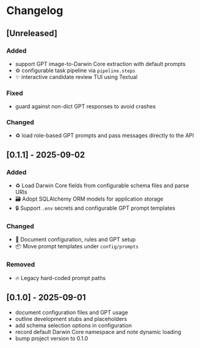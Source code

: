 # Changelog

## [Unreleased]

### Added
- support GPT image-to-Darwin Core extraction with default prompts
- :gear: configurable task pipeline via `pipeline.steps`
- :sparkles: interactive candidate review TUI using Textual

### Fixed
- guard against non-dict GPT responses to avoid crashes

### Changed
- :recycle: load role-based GPT prompts and pass messages directly to the API

## [0.1.1] - 2025-09-02

### Added
- :recycle: Load Darwin Core fields from configurable schema files and parse URIs
- :card_file_box: Adopt SQLAlchemy ORM models for application storage
- :lock: Support `.env` secrets and configurable GPT prompt templates

### Changed
- :memo: Document configuration, rules and GPT setup
- :package: Move prompt templates under `config/prompts`

### Removed
- :fire: Legacy hard-coded prompt paths

## [0.1.0] - 2025-09-01

- document configuration files and GPT usage
- outline development stubs and placeholders
- add schema selection options in configuration
- record default Darwin Core namespace and note dynamic loading
- bump project version to 0.1.0
